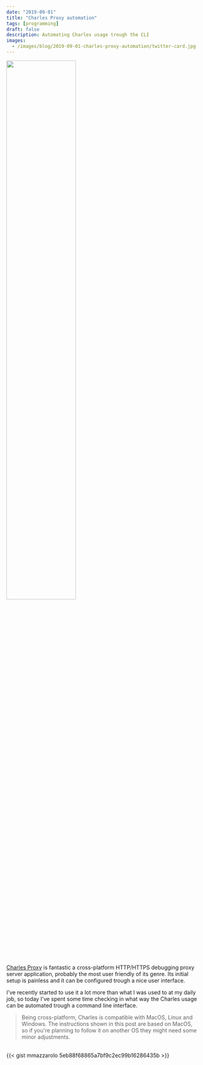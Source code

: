 ```yaml
---
date: "2019-09-01"
title: "Charles Proxy automation"
tags: [programming]
draft: false
description: Automating Charles usage trough the CLI
images:
  - /images/blog/2019-09-01-charles-proxy-automation/twitter-card.jpg
---
```


<img src="/images/blog/2019-09-01-charles-proxy-automation/charles.jpg" style="width:60%;" />

[Charles Proxy](https://www.charlesproxy.com) is fantastic a cross-platform HTTP/HTTPS debugging proxy server application, probably the most user friendly of its genre. Its initial setup is painless and it can be configured trough a nice user interface.

I've recently started to use it a lot more than what I was used to at my daily job, so today I've spent some time checking in what way the Charles usage can be automated trough a command line interface.

> Being cross-platform, Charles is compatible with MacOS, Linux and Windows. The instructions shown in this post are based on MacOS, so if you're planning to follow it on another OS they might need some minor adjustments.

<br />
{{< gist mmazzarolo 5eb88f68865a7bf9c2ec99b16286435b >}}
